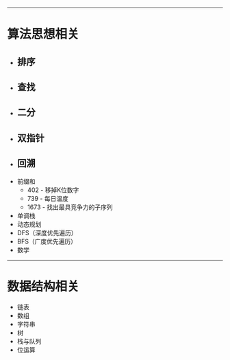 

---

# 算法思想相关

- 排序
  - 
- 查找
  - 
- 二分
  - 
- 双指针
  - 
- 回溯
  - 
- 前缀和
  - 402 - 移掉K位数字
  - 739 - 每日温度
  - 1673 - 找出最具竞争力的子序列
- 单调栈
- 动态规划
- DFS（深度优先遍历）
- BFS（广度优先遍历）
- 数学



----

# 数据结构相关

- 链表
- 数组
- 字符串
- 树
- 栈与队列
- 位运算